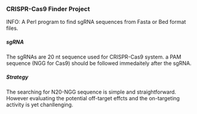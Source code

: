 ### CRISPR-Cas9 Finder Project

INFO: A Perl program to find sgRNA sequences from Fasta or Bed format files.

##### sgRNA
The sgRNAs are 20 nt sequence used for CRISPR-Cas9 system. 
a PAM sequence (NGG for Cas9) should be followed immedaitely after the sgRNA.

##### Strategy 
The searching for N20-NGG sequence is simple and straightforward. However evaluating the potential off-target effcts and the on-targeting activity is yet chanllenging. 
